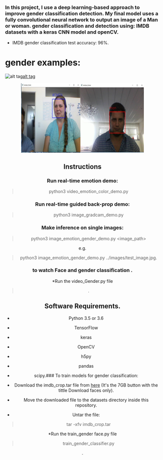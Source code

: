 ### In this project, I use a deep learning-based approach to improve gender classification detection. My final model uses a fully convolutional neural network to output an image of a Man or woman. gender classification and detection using: IMDB datasets with a keras CNN model and openCV.
* IMDB gender classification test accuracy: 96%.


# gender examples:

![alt tag](image/test5.png)[alt tag](image/test7.png) 
<div align='center'>
  <img src='image/project.jpg' width='400px'>

## Instructions

### Run real-time emotion demo:
> python3 video_emotion_color_demo.py

### Run real-time guided back-prop demo:
> python3 image_gradcam_demo.py

### Make inference on single images:
> python3 image_emotion_gender_demo.py <image_path>

e.g.

> python3 image_emotion_gender_demo.py ../images/test_image.jpg.


### to watch Face and gender classification .
*Run the video_Gender.py file
>.

## Software Requirements.
* Python 3.5 or 3.6
* TensorFlow
* keras
* OpenCV 
* h5py
* pandas
* scipy.### To train models for gender classification:

* Download the imdb_crop.tar file from [here](https://data.vision.ee.ethz.ch/cvl/rrothe/imdb-wiki/) (It's the 7GB button with the tittle Download faces only).

* Move the downloaded file to the datasets directory inside this repository.

* Untar the file:
> tar -xfv imdb_crop.tar

*Run the train_gender face.py file
>  train_gender_classifier.py

.







